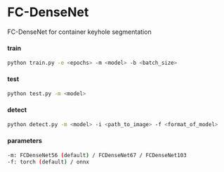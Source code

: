 # FC-DenseNet
FC-DenseNet for container keyhole segmentation
#### train
```bash
python train.py -e <epochs> -m <model> -b <batch_size>
```
#### test
```bash
python test.py -m <model>
```
#### detect
```bash
python detect.py -m <model> -i <path_to_image> -f <format_of_model>
```
#### parameters
```bash
-m: FCDenseNet56 (default) / FCDenseNet67 / FCDenseNet103
-f: torch (default) / onnx
```